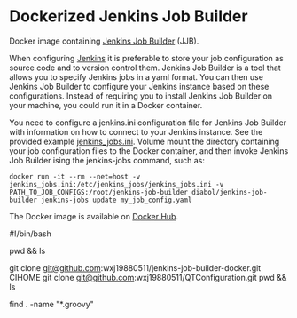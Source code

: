# Dockerized Jenkins Job Builder
Docker image containing [Jenkins Job Builder](https://docs.openstack.org/infra/jenkins-job-builder/) (JJB).

When configuring [Jenkins](https://jenkins.io/) it is preferable to store your job configuration as source code and to version control them. Jenkins Job Builder is a tool that allows you to specify Jenkins jobs in a yaml format. You can then use Jenkins Job Builder to configure your Jenkins instance based on these configurations. Instead of requiring you to install Jenkins Job Builder on your machine, you could run it in a Docker container.

You need to configure a jenkins.ini configuration file for Jenkins Job Builder with information on how to connect to your Jenkins instance. See the provided example [jenkins_jobs.ini](https://github.com/Diabol/jenkins-job-builder-docker/blob/master/jenkins_jobs.ini). Volume mount the directory containing your job configuration files to the Docker container, and then invoke Jenkins Job Builder ising the jenkins-jobs command, such as:

    docker run -it --rm --net=host -v jenkins_jobs.ini:/etc/jenkins_jobs/jenkins_jobs.ini -v PATH_TO_JOB_CONFIGS:/root/jenkins-job-builder diabol/jenkins-job-builder jenkins-jobs update my_job_config.yaml

The Docker image is available on [Docker Hub](https://hub.docker.com/r/diabol/jenkins-job-builder/).



#!/bin/bash


pwd && ls

git clone git@github.com:wxj19880511/jenkins-job-builder-docker.git CIHOME
git clone git@github.com:wxj19880511/QTConfiguration.git
pwd && ls

find . -name "*.groovy"